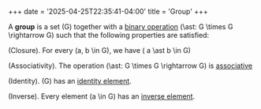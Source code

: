 +++
date = '2025-04-25T22:35:41-04:00'
title = 'Group'
+++

A **group** is a set \(G\) together with a [binary
operation](definitions/algebra/group_theory/binary_operation)
\(\ast: G \times G \rightarrow G\) such that the following properties
are satisfied:

(Closure). For every \(a, b \in  G\), we have \( a \ast b \in G\)

(Associativity). The operation \(\ast: G \times G \rightarrow G\) is
[associative](definitions/algebra/group_theory/associative)

(Identity). \(G\) has an [identity element](definitions/algebra/group_theory/identity_element).

(Inverse). Every element \(a \in G\) has an [inverse
element](definitions/algebra/group_theory/inverse_element).

